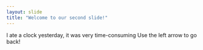 ```yaml
---
layout: slide
title: "Welcome to our second slide!"
---
```

I ate a clock yesterday, it was very time-consuming
Use the left arrow to go back!
